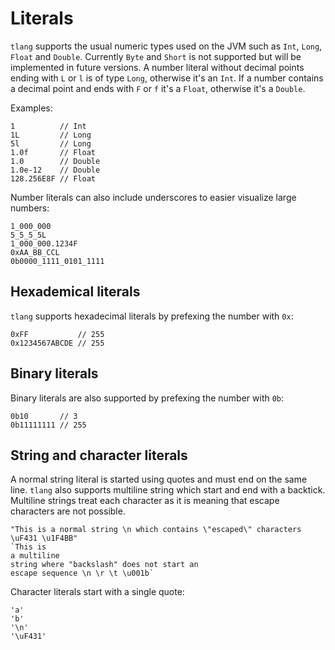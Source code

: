 # Literals 

`tlang` supports the usual numeric types used on the JVM such as `Int`, `Long`, `Float` and `Double`. Currently `Byte`
and `Short` is not supported but will be implemented in future versions. A number literal without decimal points ending 
with `L` or `l` is of type `Long`, otherwise it's an `Int`. If a number contains a decimal point and ends with `F` or 
`f` it's a `Float`, otherwise it's a `Double`.

Examples:

```tlang
1          // Int
1L         // Long
5l         // Long
1.0f       // Float
1.0        // Double
1.0e-12    // Double
128.256E8F // Float
```

Number literals can also include underscores to easier visualize large numbers:

```tlang
1_000_000
5_5_5_5L
1_000_000.1234F
0xAA_BB_CCL
0b0000_1111_0101_1111
```

## Hexademical literals

`tlang` supports hexadecimal literals by prefexing the number with `0x`:

```tlang
0xFF           // 255
0x1234567ABCDE // 255
```

## Binary literals

Binary literals are also supported by prefexing the number with `0b`:

```tlang
0b10       // 3
0b11111111 // 255
```

## String and character literals
A normal string literal is started using quotes and must end on the same line.
`tlang` also supports multiline string which start and end with a backtick. Multiline
strings treat each character as it is meaning that escape characters are not possible.

```tlang
"This is a normal string \n which contains \"escaped\" characters \uF431 \u1F4BB"
`This is
a multiline
string where "backslash" does not start an 
escape sequence \n \r \t \u001b`
```

Character literals start with a single quote:

```tlang
'a'
'b'
'\n'
'\uF431'
```
